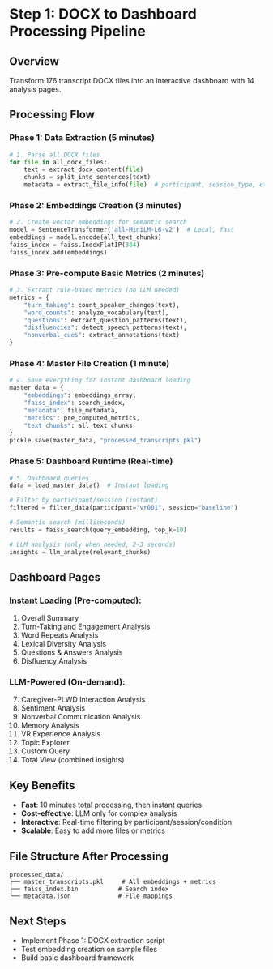 # Step 1: DOCX to Dashboard Processing Pipeline

## Overview
Transform 176 transcript DOCX files into an interactive dashboard with 14 analysis pages.

## Processing Flow

### Phase 1: Data Extraction (5 minutes)
```python
# 1. Parse all DOCX files
for file in all_docx_files:
    text = extract_docx_content(file)
    chunks = split_into_sentences(text)
    metadata = extract_file_info(file)  # participant, session_type, etc.
```

### Phase 2: Embeddings Creation (3 minutes)
```python
# 2. Create vector embeddings for semantic search
model = SentenceTransformer('all-MiniLM-L6-v2')  # Local, fast
embeddings = model.encode(all_text_chunks)
faiss_index = faiss.IndexFlatIP(384)
faiss_index.add(embeddings)
```

### Phase 3: Pre-compute Basic Metrics (2 minutes)
```python
# 3. Extract rule-based metrics (no LLM needed)
metrics = {
    "turn_taking": count_speaker_changes(text),
    "word_counts": analyze_vocabulary(text),
    "questions": extract_question_patterns(text),
    "disfluencies": detect_speech_patterns(text),
    "nonverbal_cues": extract_annotations(text)
}
```

### Phase 4: Master File Creation (1 minute)
```python
# 4. Save everything for instant dashboard loading
master_data = {
    "embeddings": embeddings_array,
    "faiss_index": search_index,
    "metadata": file_metadata,
    "metrics": pre_computed_metrics,
    "text_chunks": all_text_chunks
}
pickle.save(master_data, "processed_transcripts.pkl")
```

### Phase 5: Dashboard Runtime (Real-time)
```python
# 5. Dashboard queries
data = load_master_data()  # Instant loading

# Filter by participant/session (instant)
filtered = filter_data(participant="vr001", session="baseline")

# Semantic search (milliseconds)
results = faiss_search(query_embedding, top_k=10)

# LLM analysis (only when needed, 2-3 seconds)
insights = llm_analyze(relevant_chunks)
```

## Dashboard Pages

### Instant Loading (Pre-computed):
1. Overall Summary
2. Turn-Taking and Engagement Analysis  
3. Word Repeats Analysis
4. Lexical Diversity Analysis
5. Questions & Answers Analysis
6. Disfluency Analysis

### LLM-Powered (On-demand):
7. Caregiver-PLWD Interaction Analysis
8. Sentiment Analysis
9. Nonverbal Communication Analysis
10. Memory Analysis
11. VR Experience Analysis
12. Topic Explorer
13. Custom Query
14. Total View (combined insights)

## Key Benefits
- **Fast**: 10 minutes total processing, then instant queries
- **Cost-effective**: LLM only for complex analysis
- **Interactive**: Real-time filtering by participant/session/condition
- **Scalable**: Easy to add more files or metrics

## File Structure After Processing
```
processed_data/
├── master_transcripts.pkl     # All embeddings + metrics
├── faiss_index.bin           # Search index
└── metadata.json             # File mappings
```

## Next Steps
- Implement Phase 1: DOCX extraction script
- Test embedding creation on sample files
- Build basic dashboard framework